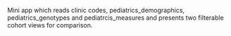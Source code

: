 Mini app which reads clinic codes, pediatrics_demographics, pediatrics_genotypes  and pediatrcis_measures and presents two filterable cohort views for comparison. 